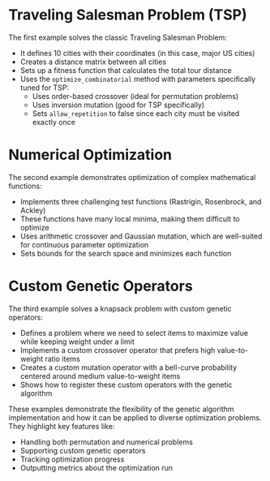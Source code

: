 # Traveling Salesman Problem (TSP)
The first example solves the classic Traveling Salesman Problem:

- It defines 10 cities with their coordinates (in this case, major US cities)
- Creates a distance matrix between all cities
- Sets up a fitness function that calculates the total tour distance
- Uses the `optimize_combinatorial` method with parameters specifically tuned for TSP:
  - Uses order-based crossover (ideal for permutation problems)
  - Uses inversion mutation (good for TSP specifically)
  - Sets `allow_repetition` to false since each city must be visited exactly once


# Numerical Optimization
The second example demonstrates optimization of complex mathematical functions:

- Implements three challenging test functions (Rastrigin, Rosenbrock, and Ackley)
- These functions have many local minima, making them difficult to optimize
- Uses arithmetic crossover and Gaussian mutation, which are well-suited for continuous parameter optimization
- Sets bounds for the search space and minimizes each function


# Custom Genetic Operators
The third example solves a knapsack problem with custom genetic operators:

- Defines a problem where we need to select items to maximize value while keeping weight under a limit
- Implements a custom crossover operator that prefers high value-to-weight ratio items
- Creates a custom mutation operator with a bell-curve probability centered around medium value-to-weight items
- Shows how to register these custom operators with the genetic algorithm

These examples demonstrate the flexibility of the genetic algorithm implementation and how it can be applied to diverse optimization problems. They highlight key features like:

- Handling both permutation and numerical problems
- Supporting custom genetic operators
- Tracking optimization progress
- Outputting metrics about the optimization run